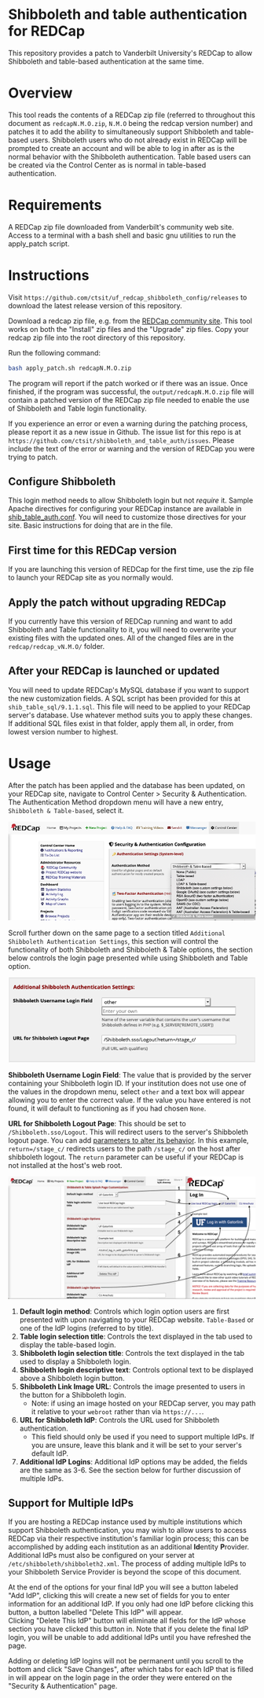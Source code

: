 # Shibboleth and table authentication for REDCap

This repository provides a patch to Vanderbilt University's REDCap to allow Shibboleth and table-based authentication at the same time.

# Overview
This tool reads the contents of a REDCap zip file (referred to throughout this document as `redcapN.M.O.zip`, `N.M.O` being the redcap version number) and patches it to add the ability to simultaneously support Shibboleth and table-based users. Shibboleth users who do not already exist in REDCap will be prompted to create an account and will be able to log in after as is the normal behavior with the Shibboleth authentication. Table based users can be created via the Control Center as is normal in table-based authentication.

# Requirements
A REDCap zip file downloaded from Vanderbilt's community web site.
Access to a terminal with a bash shell and basic gnu utilities to run the apply_patch script.

# Instructions
Visit `https://github.com/ctsit/uf_redcap_shibboleth_config/releases` to download the latest release version of this repository. 

Download a redcap zip file, e.g. from the [REDCap community site](https://community.projectredcap.org/page/download.html). This tool works on both the "Install" zip files and the "Upgrade" zip files. Copy your redcap zip file into the root directory of this repository.

Run the following command:

```bash
bash apply_patch.sh redcapN.M.O.zip
```

The program will report if the patch worked or if there was an issue. Once finished, if the program was successful, the `output/redcapN.M.O.zip` file will contain a patched version of the REDCap zip file  needed to enable the use of Shibboleth and Table login functionality.

If you experience an error or even a warning during the patching process, please report it as a new issue in Github. The issue list for this repo is at `https://github.com/ctsit/shibboleth_and_table_auth/issues`. Please include the text of the error or warning and the version of REDCap you were trying to patch.

## Configure Shibboleth

This login method needs to allow Shibboleth login but not _require_ it. Sample Apache directives for configuring your REDCap instance are available in [shib\_table\_auth.conf](shib_table_auth.conf). You will need to customize those directives for your site. Basic instructions for doing that are in the file.

## First time for this REDCap version

If you are launching this version of REDCap for the first time, use the zip file to launch your REDCap site as you normally would.

## Apply the patch without upgrading REDCap

If you currently have this version of REDCap running and want to add Shibboleth and Table functionality to it, you will need to overwrite your existing files with the updated ones. All of the changed files are in the `redcap/redcap_vN.M.O/` folder.

## After your REDCap is launched or updated

You will need to update REDCap's MySQL database if you want to support the new customization fields. A SQL script has been provided for this at `shib_table_sql/9.1.1.sql`. This file will need to be applied to your REDCap server's database. Use whatever method suits you to apply these changes. If additional SQL files exist in that folder, apply them all, in order, from lowest version number to highest.

# Usage

After the patch has been applied and the database has been updated, on your REDCap site, navigate to Control Center > Security & Authentication. The Authentication Method dropdown menu will have a new entry, `Shibboleth & Table-based`, select it.

![dropdown menu](img/dropdown_menu.png)

Scroll further down on the same page to a section titled `Additional Shibboleth Authentication Settings`, this section  will control the functionality of both Shibboleth and Shibboleth & Table options, the section below controls the login page presented while using Shibboleth and Table option.

![shib auth settings](img/shib_auth_settings.png)

**Shibboleth Username Login Field**: The value that is provided by the server containing your Shibboleth login ID. If your institution does not use one of the values in the dropdown menu, select `other` and a text box will appear allowing you to enter the correct value. If the value you have entered is not found, it will default to functioning as if you had chosen `None`.

**URL for Shibboleth Logout Page**: This should be set to `/Shibboleth.sso/Logout`. This will redirect users to the server's Shibboleth logout page. You can add [parameters to alter its behavior](https://wiki.shibboleth.net/confluence/display/SHIB2/NativeSPLogoutInitiator). In this example, `return=/stage_c/` redirects users to the path `/stage_c/` on the host after shibboleth logout. The `return` parameter can be useful if your REDCap is not installed at the host's web root.

![control fields mapping](img/control_fields_mapping.png)

1. **Default login method**: Controls which login option users are first presented with upon navigating to your REDCap website. `Table-Based` or one of the IdP logins (referred to by title).
2. **Table login selection title**: Controls the text displayed in the tab used to display the table-based login.
3. **Shibboleth login selection title**: Controls the text displayed in the tab used to display a Shibboleth login.
4. **Shibboleth login descriptive text**: Controls optional text to be displayed above a Shibboleth login button.
5. **Shibboleth Link Image URL**: Controls the image presented to users in the button for a Shibboleth login.
    - Note: if using an image hosted on your REDCap server, you may path it relative to your `webroot` rather than via `https://...`.
6. **URL for Shibboleth IdP**: Controls the URL used for Shibboleth authentication.
    - This field should only be used if you need to support multiple IdPs. If you are unsure, leave this blank and it will be set to your server's default IdP.
7. **Additional IdP Logins**: Additional IdP options may be added, the fields are the same as 3-6. See the section below for further discussion of multiple IdPs.

## Support for Multiple IdPs

If you are hosting a REDCap instance used by multiple institutions which support Shibboleth authentication, you may wish to allow users to access REDCap via their respective institution's familiar login process; this can be accomplished by adding each institution as an additional **Id**entity **P**rovider. Additional IdPs must also be configured on your server at `/etc/shibboleth/shibboleth2.xml`. The process of adding multiple IdPs to your Shibboleth Service Provider is beyond the scope of this document.

At the end of the options for your final IdP you will see a button labeled "Add IdP", clicking this will create a new set of fields for you to enter information for an additional IdP. If you only had one IdP before clicking this button, a button labelled "Delete This IdP" will appear.  
Clicking "Delete This IdP" button will eliminate all fields for the IdP whose section you have clicked this button in. Note that if you delete the final IdP login, you will be unable to add additional IdPs until you have refreshed the page.

Adding or deleting IdP logins will not be permanent until you scroll to the bottom and click "Save Changes", after which tabs for each IdP that is filled in will appear on the login page in the order they were entered on the "Security & Authentication" page.

